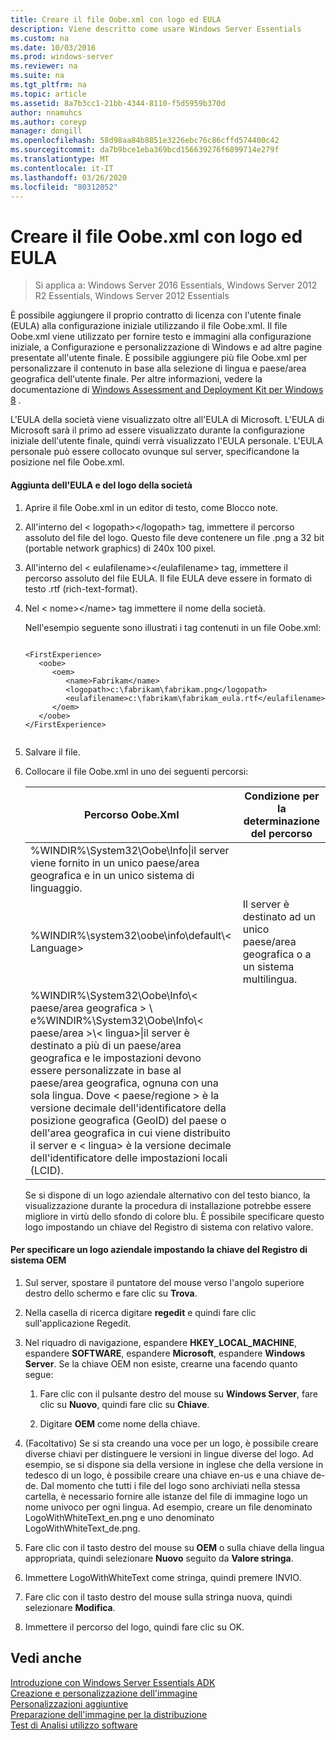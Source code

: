 ```yaml
---
title: Creare il file Oobe.xml con logo ed EULA
description: Viene descritto come usare Windows Server Essentials
ms.custom: na
ms.date: 10/03/2016
ms.prod: windows-server
ms.reviewer: na
ms.suite: na
ms.tgt_pltfrm: na
ms.topic: article
ms.assetid: 8a7b3cc1-21bb-4344-8110-f5d5959b370d
author: nnamuhcs
ms.author: coreyp
manager: dongill
ms.openlocfilehash: 58d98aa84b8851e3226ebc76c86cffd574400c42
ms.sourcegitcommit: da7b9bce1eba369bcd156639276f6899714e279f
ms.translationtype: MT
ms.contentlocale: it-IT
ms.lasthandoff: 03/26/2020
ms.locfileid: "80312052"
---
```

# <a name="create-the-oobexml-file-including-logo-and-eula"></a>Creare il file Oobe.xml con logo ed EULA

>Si applica a: Windows Server 2016 Essentials, Windows Server 2012 R2 Essentials, Windows Server 2012 Essentials

È possibile aggiungere il proprio contratto di licenza con l'utente finale (EULA) alla configurazione iniziale utilizzando il file Oobe.xml. Il file Oobe.xml viene utilizzato per fornire testo e immagini alla configurazione iniziale, a Configurazione e personalizzazione di Windows e ad altre pagine presentate all'utente finale. È possibile aggiungere più file Oobe.xml per personalizzare il contenuto in base alla selezione di lingua e paese/area geografica dell'utente finale. Per altre informazioni, vedere la documentazione di [Windows Assessment and Deployment Kit per Windows 8](https://go.microsoft.com/fwlink/?LinkId=248694) .  
  
 L'EULA della società viene visualizzato oltre all'EULA di Microsoft. L'EULA di Microsoft sarà il primo ad essere visualizzato durante la configurazione iniziale dell'utente finale, quindi verrà visualizzato l'EULA personale. L'EULA personale può essere collocato ovunque sul server, specificandone la posizione nel file Oobe.xml.  
  
#### <a name="to-add-your-company-eula-and-logo"></a>Aggiunta dell'EULA e del logo della società  
  
1. Aprire il file Oobe.xml in un editor di testo, come Blocco note.  
  
2. All'interno del < logopath\></logopath\> tag, immettere il percorso assoluto del file del logo. Questo file deve contenere un file .png a 32 bit (portable network graphics) di 240x 100 pixel.  
  
3. All'interno del < eulafilename\></eulafilename\> tag, immettere il percorso assoluto del file EULA. Il file EULA deve essere in formato di testo .rtf (rich-text-format).  
  
4. Nel < nome\></name\> tag immettere il nome della società.  
  
    Nell'esempio seguente sono illustrati i tag contenuti in un file Oobe.xml:  
  
   ```  
  
   <FirstExperience>  
      <oobe>  
         <oem>  
            <name>Fabrikam</name>  
            <logopath>c:\fabrikam\fabrikam.png</logopath>  
            <eulafilename>c:\fabrikam\fabrikam_eula.rtf</eulafilename>  
         </oem>  
      </oobe>  
   </FirstExperience>  
  
   ```  
  
5. Salvare il file.  
  
6. Collocare il file Oobe.xml in uno dei seguenti percorsi:  
  
   |Percorso Oobe.Xml|Condizione per la determinazione del percorso|  
   |-----------------------|----------------------------------------|  
   |%WINDIR%\System32\Oobe\Info\|il server viene fornito in un unico paese/area geografica e in un unico sistema di linguaggio.|  
   |%WINDIR%\system32\oobe\info\default\\< Language\>|Il server è destinato ad un unico paese/area geografica o a un sistema multilingua.|  
   |%WINDIR%\System32\Oobe\Info\\< paese/area geografica > \ e%WINDIR%\System32\Oobe\Info\\< paese/area >\\< lingua\>\|il server è destinato a più di un paese/area geografica e le impostazioni devono essere personalizzate in base al paese/area geografica, ognuna con una sola lingua. Dove < paese/regione > è la versione decimale dell'identificatore della posizione geografica (GeoID) del paese o dell'area geografica in cui viene distribuito il server e < lingua\> è la versione decimale dell'identificatore delle impostazioni locali (LCID).|  
  
   Se si dispone di un logo aziendale alternativo con del testo bianco, la visualizzazione durante la procedura di installazione potrebbe essere migliore in virtù dello sfondo di colore blu.  È possibile specificare questo logo impostando un chiave del Registro di sistema con relativo valore.  
  
#### <a name="to-specify-a-company-logo-by-setting-the-oem-registry-key"></a>Per specificare un logo aziendale impostando la chiave del Registro di sistema OEM  
  
1.  Sul server, spostare il puntatore del mouse verso l'angolo superiore destro dello schermo e fare clic su **Trova**.  
  
2.  Nella casella di ricerca digitare **regedit** e quindi fare clic sull'applicazione Regedit.  
  
3.  Nel riquadro di navigazione, espandere **HKEY_LOCAL_MACHINE**, espandere **SOFTWARE**, espandere **Microsoft**, espandere **Windows Server**. Se la chiave OEM non esiste, crearne una facendo quanto segue:  
  
    1.  Fare clic con il pulsante destro del mouse su **Windows Server**, fare clic su **Nuovo**, quindi fare clic su **Chiave**.  
  
    2.  Digitare **OEM** come nome della chiave.  
  
4.  (Facoltativo) Se si sta creando una voce per un logo, è possibile creare diverse chiavi per distinguere le versioni in lingue diverse del logo. Ad esempio, se si dispone sia della versione in inglese che della versione in tedesco di un logo, è possibile creare una chiave en-us e una chiave de-de. Dal momento che tutti i file del logo sono archiviati nella stessa cartella, è necessario fornire alle istanze del file di immagine logo un nome univoco per ogni lingua. Ad esempio, creare un file denominato LogoWithWhiteText_en.png e uno denominato LogoWithWhiteText_de.png.  
  
5.  Fare clic con il tasto destro del mouse su **OEM** o sulla chiave della lingua appropriata, quindi selezionare **Nuovo** seguito da **Valore stringa**.  
  
6.  Immettere LogoWithWhiteText come stringa, quindi premere INVIO.  
  
7.  Fare clic con il tasto destro del mouse sulla stringa nuova, quindi selezionare **Modifica**.  
  
8.  Immettere il percorso del logo, quindi fare clic su OK.  
  
## <a name="see-also"></a>Vedi anche  
 [Introduzione con Windows Server Essentials ADK](Getting-Started-with-the-Windows-Server-Essentials-ADK.md)   
 [Creazione e personalizzazione dell'immagine](Creating-and-Customizing-the-Image.md)   
 [Personalizzazioni aggiuntive](Additional-Customizations.md)   
 [Preparazione dell'immagine per la distribuzione](Preparing-the-Image-for-Deployment.md)   
 [Test di Analisi utilizzo software](Testing-the-Customer-Experience.md)